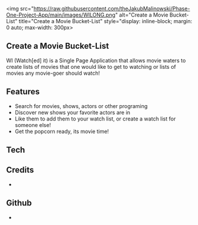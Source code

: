 <img 
src="https://raw.githubusercontent.com/theJakubMalinowski/Phase-One-Project-App/main/images/WILONG.png" 
alt="Create a Movie Bucket-List" 
title="Create a Movie Bucket-List" 
style="display: inline-block; margin: 0 auto; max-width: 300px>


## Create a Movie Bucket-List

WI (Watch[ed] it) is a Single Page Application that allows movie waters to create lists of movies that one would like to get to watching or lists of movies any movie-goer should watch!

## Features
- Search for movies, shows, actors or other programing
- Discover new shows your favorite actors are in 
- Like them to add them to your watch list, or create a watch list for someone else!
- Get the popcorn ready, its movie time!

## Tech

## Credits
- 
## Github
- 